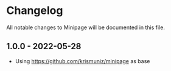 # Changelog

All notable changes to Minipage will be documented in this file.

## 1.0.0 - 2022-05-28

- Using https://github.com/krismuniz/minipage as base